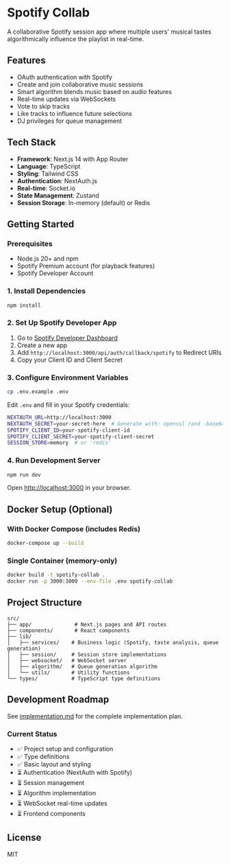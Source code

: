 # Spotify Collab

A collaborative Spotify session app where multiple users' musical tastes algorithmically influence the playlist in real-time.

## Features

- OAuth authentication with Spotify
- Create and join collaborative music sessions
- Smart algorithm blends music based on audio features
- Real-time updates via WebSockets
- Vote to skip tracks
- Like tracks to influence future selections
- DJ privileges for queue management

## Tech Stack

- **Framework**: Next.js 14 with App Router
- **Language**: TypeScript
- **Styling**: Tailwind CSS
- **Authentication**: NextAuth.js
- **Real-time**: Socket.io
- **State Management**: Zustand
- **Session Storage**: In-memory (default) or Redis

## Getting Started

### Prerequisites

- Node.js 20+ and npm
- Spotify Premium account (for playback features)
- Spotify Developer Account

### 1. Install Dependencies

```bash
npm install
```

### 2. Set Up Spotify Developer App

1. Go to [Spotify Developer Dashboard](https://developer.spotify.com/dashboard)
2. Create a new app
3. Add `http://localhost:3000/api/auth/callback/spotify` to Redirect URIs
4. Copy your Client ID and Client Secret

### 3. Configure Environment Variables

```bash
cp .env.example .env
```

Edit `.env` and fill in your Spotify credentials:

```bash
NEXTAUTH_URL=http://localhost:3000
NEXTAUTH_SECRET=your-secret-here  # Generate with: openssl rand -base64 32
SPOTIFY_CLIENT_ID=your-spotify-client-id
SPOTIFY_CLIENT_SECRET=your-spotify-client-secret
SESSION_STORE=memory  # or 'redis'
```

### 4. Run Development Server

```bash
npm run dev
```

Open [http://localhost:3000](http://localhost:3000) in your browser.

## Docker Setup (Optional)

### With Docker Compose (includes Redis)

```bash
docker-compose up --build
```

### Single Container (memory-only)

```bash
docker build -t spotify-collab .
docker run -p 3000:3000 --env-file .env spotify-collab
```

## Project Structure

```
src/
├── app/              # Next.js pages and API routes
├── components/       # React components
├── lib/
│   ├── services/    # Business logic (Spotify, taste analysis, queue generation)
│   ├── session/     # Session store implementations
│   ├── websocket/   # WebSocket server
│   ├── algorithm/   # Queue generation algorithm
│   └── utils/       # Utility functions
└── types/           # TypeScript type definitions
```

## Development Roadmap

See [implementation.md](./implementation.md) for the complete implementation plan.

### Current Status

- ✅ Project setup and configuration
- ✅ Type definitions
- ✅ Basic layout and styling
- ⏳ Authentication (NextAuth with Spotify)
- ⏳ Session management
- ⏳ Algorithm implementation
- ⏳ WebSocket real-time updates
- ⏳ Frontend components

## License

MIT
